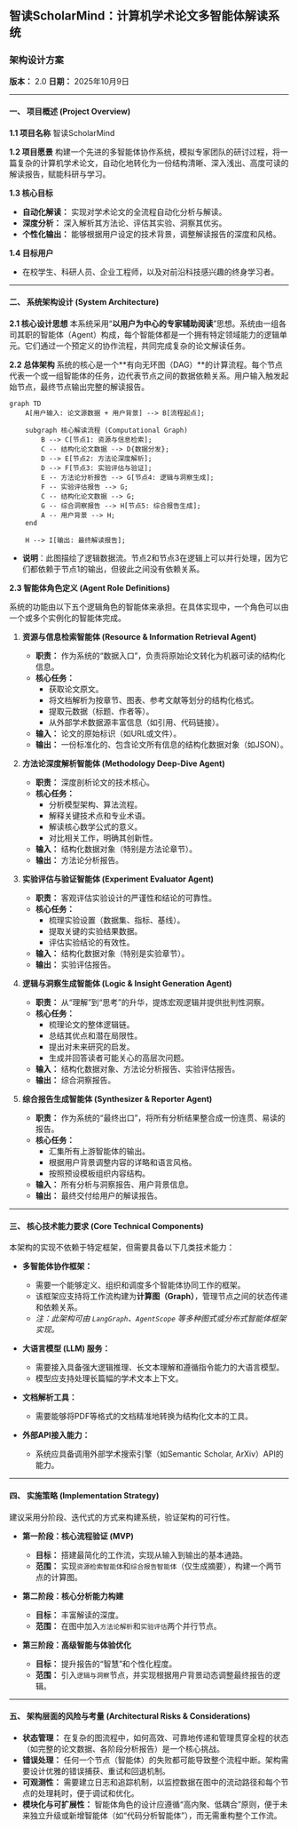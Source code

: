 ## **智读ScholarMind：计算机学术论文多智能体解读系统**

### **架构设计方案**

**版本：** 2.0
**日期：** 2025年10月9日

-----

#### **一、 项目概述 (Project Overview)**

**1.1 项目名称**
智读ScholarMind

**1.2 项目愿景**
构建一个先进的多智能体协作系统，模拟专家团队的研讨过程，将一篇复杂的计算机学术论文，自动化地转化为一份结构清晰、深入浅出、高度可读的解读报告，赋能科研与学习。

**1.3 核心目标**

  * **自动化解读：** 实现对学术论文的全流程自动化分析与解读。
  * **深度分析：** 深入解析其方法论、评估其实验、洞察其优劣。
  * **个性化输出：** 能够根据用户设定的技术背景，调整解读报告的深度和风格。

**1.4 目标用户**

  * 在校学生、科研人员、企业工程师，以及对前沿科技感兴趣的终身学习者。

-----

#### **二、 系统架构设计 (System Architecture)**

**2.1 核心设计思想**
本系统采用“**以用户为中心的专家辅助阅读**”思想。系统由一组各司其职的智能体（Agent）构成，每个智能体都是一个拥有特定领域能力的逻辑单元。它们通过一个预定义的协作流程，共同完成复杂的论文解读任务。

**2.2 总体架构**
系统的核心是一个\*\*有向无环图（DAG）\*\*的计算流程。每个节点代表一个或一组智能体的任务，边代表节点之间的数据依赖关系。用户输入触发起始节点，最终节点输出完整的解读报告。

```mermaid
graph TD
    A[用户输入: 论文源数据 + 用户背景] --> B[流程起点];

    subgraph 核心解读流程 (Computational Graph)
        B --> C[节点1: 资源与信息检索];
        C -- 结构化论文数据 --> D{数据分发};
        D --> E[节点2: 方法论深度解析];
        D --> F[节点3: 实验评估与验证];
        E -- 方法论分析报告 --> G[节点4: 逻辑与洞察生成];
        F -- 实验评估报告 --> G;
        C -- 结构化论文数据 --> G;
        G -- 综合洞察报告 --> H[节点5: 综合报告生成];
        A -- 用户背景 --> H;
    end

    H --> I[输出: 最终解读报告];

```

  * **说明**：此图描绘了逻辑数据流。节点2和节点3在逻辑上可以并行处理，因为它们都依赖于节点1的输出，但彼此之间没有依赖关系。

**2.3 智能体角色定义 (Agent Role Definitions)**

系统的功能由以下五个逻辑角色的智能体来承担。在具体实现中，一个角色可以由一个或多个实例化的智能体完成。

1.  **资源与信息检索智能体 (Resource & Information Retrieval Agent)**

      * **职责：** 作为系统的“数据入口”，负责将原始论文转化为机器可读的结构化信息。
      * **核心任务：**
          * 获取论文原文。
          * 将文档解析为按章节、图表、参考文献等划分的结构化格式。
          * 提取元数据（标题、作者等）。
          * 从外部学术数据源丰富信息（如引用、代码链接）。
      * **输入：** 论文的原始标识（如URL或文件）。
      * **输出：** 一份标准化的、包含论文所有信息的结构化数据对象（如JSON）。

2.  **方法论深度解析智能体 (Methodology Deep-Dive Agent)**

      * **职责：** 深度剖析论文的技术核心。
      * **核心任务：**
          * 分析模型架构、算法流程。
          * 解释关键技术点和专业术语。
          * 解读核心数学公式的意义。
          * 对比相关工作，明确其创新性。
      * **输入：** 结构化数据对象（特别是方法论章节）。
      * **输出：** 方法论分析报告。

3.  **实验评估与验证智能体 (Experiment Evaluator Agent)**

      * **职责：** 客观评估实验设计的严谨性和结论的可靠性。
      * **核心任务：**
          * 梳理实验设置（数据集、指标、基线）。
          * 提取关键的实验结果数据。
          * 评估实验结论的有效性。
      * **输入：** 结构化数据对象（特别是实验章节）。
      * **输出：** 实验评估报告。

4.  **逻辑与洞察生成智能体 (Logic & Insight Generation Agent)**

      * **职责：** 从“理解”到“思考”的升华，提炼宏观逻辑并提供批判性洞察。
      * **核心任务：**
          * 梳理论文的整体逻辑链。
          * 总结其优点和潜在局限性。
          * 提出对未来研究的启发。
          * 生成并回答读者可能关心的高层次问题。
      * **输入：** 结构化数据对象、方法论分析报告、实验评估报告。
      * **输出：** 综合洞察报告。

5.  **综合报告生成智能体 (Synthesizer & Reporter Agent)**

      * **职责：** 作为系统的“最终出口”，将所有分析结果整合成一份连贯、易读的报告。
      * **核心任务：**
          * 汇集所有上游智能体的输出。
          * 根据用户背景调整内容的详略和语言风格。
          * 按照预设模板组织内容结构。
      * **输入：** 所有分析与洞察报告、用户背景信息。
      * **输出：** 最终交付给用户的解读报告。

-----

#### **三、 核心技术能力要求 (Core Technical Components)**

本架构的实现不依赖于特定框架，但需要具备以下几类技术能力：

  * **多智能体协作框架：**

      * 需要一个能够定义、组织和调度多个智能体协同工作的框架。
      * 该框架应支持将工作流构建为**计算图（Graph）**，管理节点之间的状态传递和依赖关系。
      * *注：此架构可由 `LangGraph`、`AgentScope` 等多种图式或分布式智能体框架实现。*

  * **大语言模型 (LLM) 服务：**

      * 需要接入具备强大逻辑推理、长文本理解和遵循指令能力的大语言模型。
      * 模型应支持处理长篇幅的学术文本上下文。

  * **文档解析工具：**

      * 需要能够将PDF等格式的文档精准地转换为结构化文本的工具。

  * **外部API接入能力：**

      * 系统应具备调用外部学术搜索引擎（如Semantic Scholar, ArXiv）API的能力。

-----

#### **四、 实施策略 (Implementation Strategy)**

建议采用分阶段、迭代式的方式来构建系统，验证架构的可行性。

  * **第一阶段：核心流程验证 (MVP)**

      * **目标：** 搭建最简化的工作流，实现从输入到输出的基本通路。
      * **范围：** 实现`资源检索智能体`和`综合报告智能体`（仅生成摘要），构建一个两节点的计算图。

  * **第二阶段：核心分析能力构建**

      * **目标：** 丰富解读的深度。
      * **范围：** 在图中加入`方法论解析`和`实验评估`两个并行节点。

  * **第三阶段：高级智能与体验优化**

      * **目标：** 提升报告的“智慧”和个性化程度。
      * **范围：** 引入`逻辑与洞察`节点，并实现根据用户背景动态调整最终报告的逻辑。

-----

#### **五、 架构层面的风险与考量 (Architectural Risks & Considerations)**

  * **状态管理：** 在复杂的图流程中，如何高效、可靠地传递和管理贯穿全程的状态（如完整的论文数据、各阶段分析报告）是一个核心挑战。
  * **错误处理：** 任何一个节点（智能体）的失败都可能导致整个流程中断。架构需要设计优雅的错误捕获、重试和回退机制。
  * **可观测性：** 需要建立日志和追踪机制，以监控数据在图中的流动路径和每个节点的处理耗时，便于调试和优化。
  * **模块化与可扩展性：** 智能体角色的设计应遵循“高内聚、低耦合”原则，便于未来独立升级或新增智能体（如“代码分析智能体”），而无需重构整个工作流。
